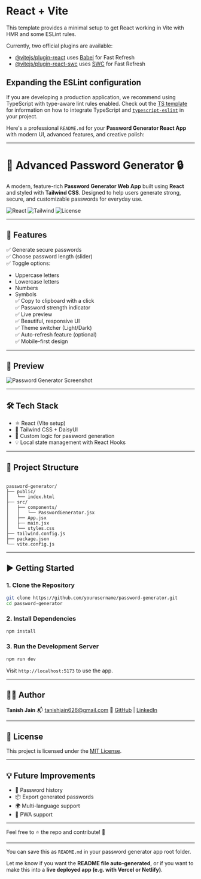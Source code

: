 # React + Vite

This template provides a minimal setup to get React working in Vite with HMR and some ESLint rules.

Currently, two official plugins are available:

- [@vitejs/plugin-react](https://github.com/vitejs/vite-plugin-react/blob/main/packages/plugin-react) uses [Babel](https://babeljs.io/) for Fast Refresh
- [@vitejs/plugin-react-swc](https://github.com/vitejs/vite-plugin-react/blob/main/packages/plugin-react-swc) uses [SWC](https://swc.rs/) for Fast Refresh

## Expanding the ESLint configuration

If you are developing a production application, we recommend using TypeScript with type-aware lint rules enabled. Check out the [TS template](https://github.com/vitejs/vite/tree/main/packages/create-vite/template-react-ts) for information on how to integrate TypeScript and [`typescript-eslint`](https://typescript-eslint.io) in your project.


Here's a professional `README.md` for your **Password Generator React App** with modern UI, advanced features, and creative polish:

---

# 🔐 Advanced Password Generator 🔒

A modern, feature-rich **Password Generator Web App** built using **React** and styled with **Tailwind CSS**. Designed to help users generate strong, secure, and customizable passwords for everyday use.

![React](https://img.shields.io/badge/React-18-blue?logo=react)
![Tailwind](https://img.shields.io/badge/Tailwind_CSS-3-blue?logo=tailwindcss)
![License](https://img.shields.io/badge/license-MIT-green.svg)

---

## 🚀 Features

✅ Generate secure passwords  
✅ Choose password length (slider)  
✅ Toggle options:  
  - Uppercase letters  
  - Lowercase letters  
  - Numbers  
  - Symbols  
✅ Copy to clipboard with a click  
✅ Password strength indicator  
✅ Live preview  
✅ Beautiful, responsive UI  
✅ Theme switcher (Light/Dark)  
✅ Auto-refresh feature (optional)  
✅ Mobile-first design

---

## 📸 Preview

![Password Generator Screenshot](https://via.placeholder.com/800x400.png?text=Password+Generator+Preview)

---

## 🛠 Tech Stack

- ⚛️ React (Vite setup)
- 🎨 Tailwind CSS + DaisyUI
- 🧠 Custom logic for password generation
- 💡 Local state management with React Hooks

---

## 📂 Project Structure

```

password-generator/
├── public/
│   └── index.html
├── src/
│   ├── components/
│   │   └── PasswordGenerator.jsx
│   ├── App.jsx
│   ├── main.jsx
│   └── styles.css
├── tailwind.config.js
├── package.json
└── vite.config.js

````

---

## ▶️ Getting Started

### 1. Clone the Repository

```bash
git clone https://github.com/yourusername/password-generator.git
cd password-generator
````

### 2. Install Dependencies

```bash
npm install
```

### 3. Run the Development Server

```bash
npm run dev
```

Visit `http://localhost:5173` to use the app.

---

## 🧑‍💻 Author

**Tanish Jain**
📬 [tanishjain626@gmail.com](mailto:tanishjain626@gmail.com)
🔗 [GitHub](https://github.com/05tanish) | [LinkedIn](https://linkedin.com/in/tanish-jain-5b986828a)

---

## 📄 License

This project is licensed under the [MIT License](LICENSE).

---

## 💡 Future Improvements

* 🔐 Password history
* 📦 Export generated passwords
* 🌍 Multi-language support
* 📱 PWA support

---

Feel free to ⭐️ the repo and contribute! 🚀


---

You can save this as `README.md` in your password generator app root folder.

Let me know if you want the **README file auto-generated**, or if you want to make this into a **live deployed app (e.g. with Vercel or Netlify)**.
```
